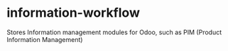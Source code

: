 # information-workflow
Stores Information management modules for Odoo, such as PIM (Product Information Management)
